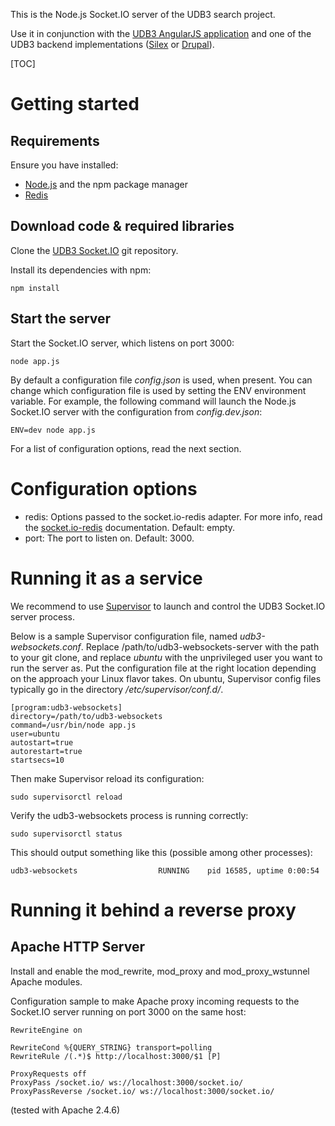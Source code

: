This is the Node.js Socket.IO server of the UDB3 search project.

Use it in conjunction with the [UDB3 AngularJS application][udb3-angular-app] 
and one of the UDB3 backend implementations ([Silex][udb3-silex-backend] or 
[Drupal][udb3-drupal-backend]).


[TOC]


# Getting started

## Requirements

Ensure you have installed:

* [Node.js] and the npm package manager
* [Redis]


## Download code & required libraries

Clone the [UDB3 Socket.IO][udb3-websockets] git repository.

Install its dependencies with npm:

```
npm install
```

## Start the server

Start the Socket.IO server, which listens on port 3000:

```
node app.js
```

By default a configuration file _config.json_ is used, when present. You can
change which configuration file is used by setting the ENV environment variable.
 For example, the following command will launch the Node.js Socket.IO server
 with the configuration from _config.dev.json_:

```
ENV=dev node app.js
```

For a list of configuration options, read the next section.

# Configuration options

- redis: Options passed to the socket.io-redis adapter. For more info, read the
[socket.io-redis] documentation. Default: empty.
- port: The port to listen on. Default: 3000.

# Running it as a service

We recommend to use [Supervisor] to launch and control the UDB3 Socket.IO 
server process.

Below is a sample Supervisor configuration file, named *udb3-websockets.conf*.
Replace /path/to/udb3-websockets-server with the path to your git clone, and 
replace *ubuntu* with the unprivileged user you want to run the server as.
Put the configuration file at the right location depending on the approach your
 Linux flavor takes. On ubuntu, Supervisor config files typically go in the
 directory */etc/supervisor/conf.d/*.

```
[program:udb3-websockets]
directory=/path/to/udb3-websockets
command=/usr/bin/node app.js
user=ubuntu
autostart=true
autorestart=true
startsecs=10
```

Then make Supervisor reload its configuration:

```
sudo supervisorctl reload
```

Verify the udb3-websockets process is running correctly:

```
sudo supervisorctl status
```

This should output something like this (possible among other processes):

```
udb3-websockets                  RUNNING    pid 16585, uptime 0:00:54
```


# Running it behind a reverse proxy

## Apache HTTP Server

Install and enable the mod_rewrite, mod_proxy and mod_proxy_wstunnel Apache 
modules.

Configuration sample to make Apache proxy incoming requests to the Socket.IO 
server running on port 3000 on the same host:

```
RewriteEngine on

RewriteCond %{QUERY_STRING} transport=polling
RewriteRule /(.*)$ http://localhost:3000/$1 [P]

ProxyRequests off
ProxyPass /socket.io/ ws://localhost:3000/socket.io/
ProxyPassReverse /socket.io/ ws://localhost:3000/socket.io/
```

(tested with Apache 2.4.6)

[udb3-angular-app]: https://bitbucket.org/2dotstwice/culudb-app

[udb3-websockets]: https://bitbucket.org/2dotstwice/culudb-websockets

[udb3-drupal-backend]: https://bitbucket.org/2dotstwice/culudb

[udb3-silex-backend]: https://bitbucket.org/2dotstwice/culudb-silex

[supervisor]: http://supervisord.org/

[Node.js]: http://nodejs.org/

[Redis]: http://redis.io/

[socket.io-redis]: https://github.com/Automattic/socket.io-redis

